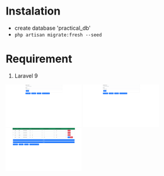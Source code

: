 # Instalation
* create database 'practical_db'
* ``` php artisan migrate:fresh --seed ```
# Requirement
1. Laravel 9
<img src="./add_faculty.png" alt="J" width="200"/>
<img src="./add_subject.png" alt="J" width="200"/>
<img src="./add_view_faculty_table.png" alt="J" width="200"/>  

